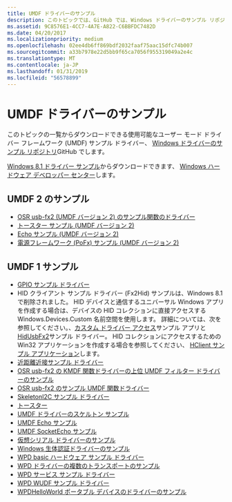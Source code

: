 ```yaml
---
title: UMDF ドライバーのサンプル
description: このトピックでは、GitHub では、Windows ドライバーのサンプル リポジトリからダウンロードできる使用可能なユーザー モード ドライバー フレームワーク (UMDF) サンプル ドライバーを使用します。
ms.assetid: 9C8576E1-4CC7-4A7E-A822-C6BBFDC7482D
ms.date: 04/20/2017
ms.localizationpriority: medium
ms.openlocfilehash: 02ee4db6ff869bdf2032faaf75aac15dfc74b007
ms.sourcegitcommit: a33b7978e22d5bb9f65ca7056f955319049a2e4c
ms.translationtype: MT
ms.contentlocale: ja-JP
ms.lasthandoff: 01/31/2019
ms.locfileid: "56578899"
---
```

# <a name="sample-umdf-drivers"></a>UMDF ドライバーのサンプル


このトピックの一覧からダウンロードできる使用可能なユーザー モード ドライバー フレームワーク (UMDF) サンプル ドライバー、 [Windows ドライバーのサンプル リポジトリ](https://github.com/Microsoft/Windows-driver-samples)GitHub でします。

[Windows 8.1 ドライバー サンプル](https://code.msdn.microsoft.com/windowshardware/Windows-Driver-Kit-WDK-81-cf35e953)からダウンロードできます、 [Windows ハードウェア デベロッパー センター](https://go.microsoft.com/fwlink/p/?LinkId=616506)します。

## <a name="umdf-2-samples"></a>UMDF 2 のサンプル


-   [OSR usb-fx2 (UMDF バージョン 2) のサンプル関数のドライバー](https://github.com/Microsoft/Windows-driver-samples/tree/master/usb/umdf2_fx2)
-   [トースター サンプル (UMDF バージョン 2)](https://github.com/Microsoft/Windows-driver-samples/tree/master/general/toaster/umdf2)
-   [Echo サンプル (UMDF バージョン 2)](https://github.com/Microsoft/Windows-driver-samples/tree/master/general/echo/umdf2)
-   [電源フレームワーク (PoFx) サンプル (UMDF バージョン 2)](https://github.com/Microsoft/Windows-driver-samples/tree/master/pofx/UMDF2)

## <a name="umdf-1-samples"></a>UMDF 1 サンプル


-   [GPIO サンプル ドライバー](https://github.com/Microsoft/Windows-driver-samples/tree/master/gpio/samples)
-   HID クライアント サンプル ドライバー (Fx2Hid) サンプルは、Windows 8.1 で削除されました。 HID デバイスと通信するユニバーサル Windows アプリを作成する場合は、デバイスの HID コレクションに直接アクセスする Windows.Devices.Custom 名前空間を使用します。 詳細については、次を参照してください。、[カスタム ドライバー アクセス](https://go.microsoft.com/fwlink/p/?LinkId=618584)サンプル アプリと[HidUsbFx2](https://github.com/Microsoft/Windows-driver-samples/tree/master/hid/hidusbfx2)サンプル ドライバー。 HID コレクションにアクセスするための Win32 アプリケーションを作成する場合を参照してください、 [HClient サンプル アプリケーション](https://github.com/Microsoft/Windows-driver-samples/tree/master/hid/hclient)します。
-   [近距離近接サンプル ドライバー](https://github.com/Microsoft/Windows-driver-samples/tree/master/nfp/net)
-   [OSR usb-fx2 の KMDF 関数ドライバーの上位 UMDF フィルター ドライバーのサンプル](https://github.com/Microsoft/Windows-driver-samples/tree/master/usb/umdf_filter_kmdf)
-   [OSR usb-fx2 のサンプル UMDF 関数ドライバー](https://github.com/Microsoft/Windows-driver-samples/tree/master/usb/umdf_fx2)
-   [SkeletonI2C サンプル ドライバー](https://github.com/Microsoft/Windows-driver-samples/tree/master/spb/SkeletonI2C)
-   [トースター](https://github.com/Microsoft/Windows-driver-samples/tree/master/general/toaster/toastDrv)
-   [UMDF ドライバーのスケルトン サンプル](https://github.com/Microsoft/Windows-driver-samples/tree/master/general/umdfSkeleton)
-   [UMDF Echo サンプル](https://github.com/Microsoft/Windows-driver-samples/tree/master/general/echo/umdf)
-   [UMDF SocketEcho サンプル](https://github.com/Microsoft/Windows-driver-samples/tree/master/general/echo/umdfSocketEcho)
-   [仮想シリアル ドライバーのサンプル](https://github.com/Microsoft/Windows-driver-samples/tree/master/serial/VirtualSerial)
-   [Windows 生体認証ドライバーのサンプル](https://github.com/Microsoft/Windows-driver-samples/tree/master/biometrics)
-   [WPD basic ハードウェア サンプル ドライバー](https://github.com/Microsoft/Windows-driver-samples/tree/master/wpd/WpdBasicHardwareDriver)
-   [WPD ドライバーの複数のトランスポートのサンプル](https://github.com/Microsoft/Windows-driver-samples/tree/master/wpd/WpdMultiTransportDriver)
-   [WPD サービス サンプル ドライバー](https://github.com/Microsoft/Windows-driver-samples/tree/master/wpd/WpdServiceSampleDriver)
-   [WPD WUDF サンプル ドライバー](https://github.com/Microsoft/Windows-driver-samples/tree/master/wpd/WpdWudfSampleDriver)
-   [WPDHelloWorld ポータブル デバイスのドライバーのサンプル](https://github.com/Microsoft/Windows-driver-samples/tree/master/wpd/WpdHelloWorldDriver)

 

 





